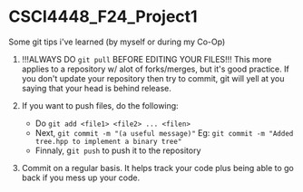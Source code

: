 # CSCI4448_F24_Project1

Some git tips i've learned (by myself or during my Co-Op)

1. !!!ALWAYS DO `git pull` BEFORE EDITING YOUR FILES!!!
This more applies to a repository w/ alot of forks/merges, but it's good practice. If you don't update your repository then try to commit, git will yell at you saying that your head is behind release. 

2. If you want to push files, do the following:
   - Do `git add <file1> <file2> ... <filen>`
   - Next, `git commit -m "(a useful message)"`
      Eg: `git commit -m "Added tree.hpp to implement a binary tree"`
   - Finnaly, g`it push` to push it to the repository

3. Commit on a regular basis. It helps track your code plus being able to go back if you mess up your code.